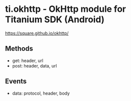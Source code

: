 # ti.okhttp - OkHttp module for Titanium SDK (Android)

https://square.github.io/okhttp/

## Methods

* get: header, url
* post: header, data, url

## Events

* data: protocol, header, body
